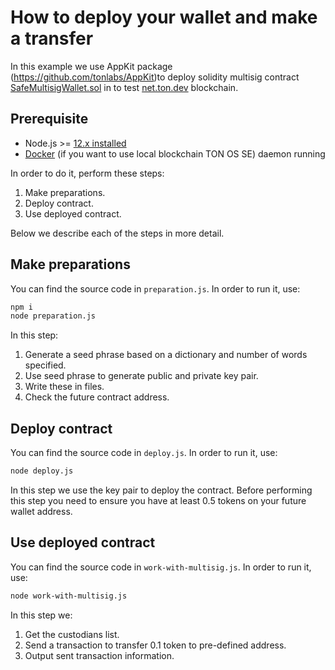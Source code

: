# How to deploy your wallet and make a transfer
In this example we use AppKit package (https://github.com/tonlabs/AppKit)to deploy solidity multisig contract [SafeMultisigWallet.sol](https://github.com/tonlabs/ton-labs-contracts/blob/master/solidity/safemultisig/SafeMultisigWallet.abi.json) in to test [net.ton.dev](https://net.ton.live/) blockchain.

## Prerequisite

* Node.js >= [12.x installed](https://nodejs.org)
* [Docker](https://docs.docker.com/desktop/#download-and-install) (if you want to use local blockchain TON OS SE) daemon running

In order to do it, perform these steps:

1. Make preparations.
2. Deploy contract.
3. Use deployed contract.

Below we describe each of the steps in more detail.

## Make preparations

You can find the source code in `preparation.js`. In order to run it, use:

```sh
npm i
node preparation.js
```

In this step:

1. Generate a seed phrase based on a dictionary and number of words specified.
2. Use seed phrase to generate public and private key pair.
3. Write these in files.
4. Check the future contract address.


## Deploy contract

You can find the source code in `deploy.js`. In order to run it, use:
                                         
```sh
node deploy.js
```

In this step we use the key pair to deploy the contract. Before performing this step you need to ensure you have
at least 0.5 tokens on your future wallet address.

## Use deployed contract

You can find the source code in `work-with-multisig.js`. In order to run it, use:
                                                     
```sh
node work-with-multisig.js
```

In this step we:

1. Get the custodians list.
2. Send a transaction to transfer 0.1 token to pre-defined address.
3. Output sent transaction information.
